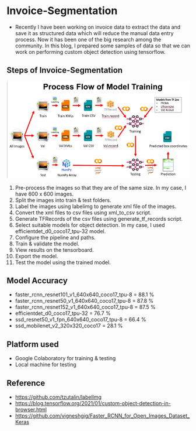 # Invoice-Segmentation
- Recently I have been working on invoice data to extract the data and save it as structured data which will reduce the manual data entry process. Now it has been one of the big research among the community. In this blog, I prepared some samples of data so that we can work on performing custom object detection using tensorflow.

## Steps of Invoice-Segmentation
<div style="text-align:center"><img src="./reference/processflow.png" /></div>

  1. Pre-process the images so that they are of the same size. In my case, I have 600 x 600 images.
  2. Split the images into train & test folders.
  3. Label the images using labelimg to generate xml file of the images.
  4. Convert the xml files to csv files using xml_to_csv script.
  5. Generate TFRecords of the csv files using generate_tf_records script.
  6. Select suitable models for object detection. In my case, I used efficientdet_d0_coco17_tpu-32 model.
  7. Configure the pipeline and paths.
  8. Train & validate the model.
  9. View results on the tensorboard.
  10. Export the model.
  11. Test the model using the trained model.
  
## Model Accuracy
- faster_rcnn_resnet101_v1_640x640_coco17_tpu-8 = 88.1 %
- faster_rcnn_resnet50_v1_640x640_coco17_tpu-8  = 87.8 %
- faster_rcnn_resnet152_v1_640x640_coco17_tpu-8 = 87.5 %
- efficientdet_d0_coco17_tpu-32                 = 76.7 %
- ssd_resnet50_v1_fpn_640x640_coco17_tpu-8      = 66.4 %
- ssd_mobilenet_v2_320x320_coco17               = 28.1 %

## Platform used
- Google Colaboratory for training & testing
- Local machine for testing

## Reference
- https://github.com/tzutalin/labelImg
- https://blog.tensorflow.org/2021/01/custom-object-detection-in-browser.html
- https://github.com/vigneshgig/Faster_RCNN_for_Open_Images_Dataset_Keras
